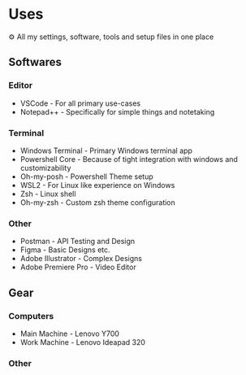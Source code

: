 # Uses
⚙ All my settings, software, tools and setup files in one place

## Softwares

### Editor

- VSCode - For all primary use-cases
- Notepad++ - Specifically for simple things and notetaking

### Terminal

- Windows Terminal - Primary Windows terminal app
- Powershell Core - Because of tight integration with windows and customizability
- Oh-my-posh - Powershell Theme setup
- WSL2 - For Linux like experience on Windows
- Zsh - Linux shell
- Oh-my-zsh - Custom zsh theme configuration

### Other

- Postman - API Testing and Design
- Figma - Basic Designs etc.
- Adobe Illustrator - Complex Designs
- Adobe Premiere Pro - Video Editor

## Gear

### Computers

- Main Machine - Lenovo Y700
- Work Machine - Lenovo Ideapad 320

### Other